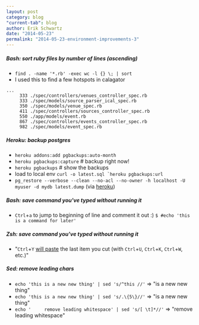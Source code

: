 ```yaml
---
layout: post
category: blog
"current-tab": blog
author: Erik Schwartz
date: "2014-05-23"
permalink: "2014-05-23-environment-improvements-3"
---
```


##### Bash: sort ruby files by number of lines (ascending)
* `find . -name '*.rb' -exec wc -l {} \; | sort`
* I used this to find a few hotspots in calagator

```
...
     333 ./spec/controllers/venues_controller_spec.rb
     333 ./spec/models/source_parser_ical_spec.rb
     350 ./spec/models/venue_spec.rb
     411 ./spec/controllers/sources_controller_spec.rb
     550 ./app/models/event.rb
     867 ./spec/controllers/events_controller_spec.rb
     982 ./spec/models/event_spec.rb
```

##### Heroku: backup postgres
* `heroku addons:add pgbackups:auto-month`
* `heroku pgbackups:capture` # backup right now!
* `heroku pgbackups` # show the backups
* load to local env ``curl -o latest.sql `heroku pgbackups:url``
* `pg_restore --verbose --clean --no-acl --no-owner -h localhost -U myuser -d mydb latest.dump` (via [heroku](https://devcenter.heroku.com/articles/heroku-postgres-import-export))

##### Bash: save command you've typed without running it
* `Ctrl`+`a` to jump to beginning of line and comment it out :) `$ #echo 'this is a command for later'`

##### Zsh: save command you've typed without running it
* "`Ctrl`+`Y` [will paste](http://unix.stackexchange.com/a/74187) the last item you cut (with `Ctrl`+`U`, `Ctrl`+`K`, `Ctrl`+`W`, etc.)"

##### Sed: remove leading chars
* `echo 'this is a new new thing' | sed 's/^this //'` => "is a new new thing"
*  `echo 'this is a new new thing' | sed 's/.\{5\}//'` => "is a new new thing"
*  `echo '     remove leading whitespace' | sed 's/[ \t]*//'` => "remove leading whitespace"
